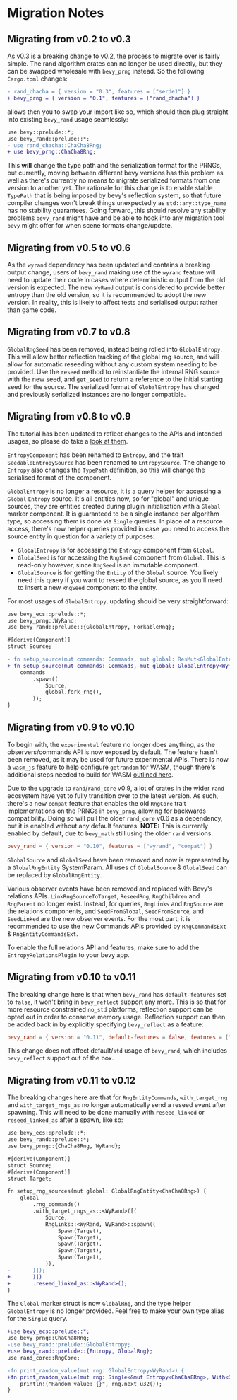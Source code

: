 # Migration Notes

## Migrating from v0.2 to v0.3

As v0.3 is a breaking change to v0.2, the process to migrate over is fairly simple. The rand algorithm crates can no longer be used directly, but they can be swapped wholesale with `bevy_prng` instead. So the following `Cargo.toml` changes:

```diff
- rand_chacha = { version = "0.3", features = ["serde1"] }
+ bevy_prng = { version = "0.1", features = ["rand_chacha"] }
```

allows then you to swap your import like so, which should then plug straight into existing `bevy_rand` usage seamlessly:

```diff
use bevy::prelude::*;
use bevy_rand::prelude::*;
- use rand_chacha::ChaCha8Rng;
+ use bevy_prng::ChaCha8Rng;
```

This **will** change the type path and the serialization format for the PRNGs, but currently, moving between different bevy versions has this problem as well as there's currently no means to migrate serialized formats from one version to another yet. The rationale for this change is to enable stable `TypePath` that is being imposed by bevy's reflection system, so that future compiler changes won't break things unexpectedly as `std::any::type_name` has no stability guarantees. Going forward, this should resolve any stability problems `bevy_rand` might have and be able to hook into any migration tool `bevy` might offer for when scene formats change/update.

## Migrating from v0.5 to v0.6

As the `wyrand` dependency has been updated and contains a breaking output change, users of `bevy_rand` making use of the `wyrand` feature will need to update their code in cases where deterministic output from the old version is expected. The new `WyRand` output is considered to provide better entropy than the old version, so it is recommended to adopt the new version. In reality, this is likely to affect tests and serialised output rather than game code.

## Migrating from v0.7 to v0.8

`GlobalRngSeed` has been removed, instead being rolled into `GlobalEntropy`. This will allow better reflection tracking of the global rng source, and will allow for automatic reseeding without any custom system needing to be provided. Use the `reseed` method to reinstantiate the internal RNG source with the new seed, and `get_seed` to return a reference to the initial starting seed for the source. The serialized format of `GlobalEntropy` has changed and previously serialized instances are no longer compatible.

## Migrating from v0.8 to v0.9

The tutorial has been updated to reflect changes to the APIs and intended usages, so please do take a [look at them](https://docs.rs/bevy_rand/latest/bevy_rand/tutorial/index.html).

`EntropyComponent` has been renamed to `Entropy`, and the trait `SeedableEntropySource` has been renamed to `EntropySource`. The change to `Entropy` also changes the `TypePath` definition, so this will change the serialised format of the component.

`GlobalEntropy` is no longer a resource, it is a query helper for accessing a `Global` `Entropy` source. It's all entities now, so for "global" and unique sources, they are entities created during plugin initialisation with a `Global` marker component. It is guaranteed to be a single instance per algorithm type, so accessing them is done via `Single` queries. In place of a resource access, there's now helper queries provided in case you need to access the source entity in question for a variety of purposes:

* `GlobalEntropy` is for accessing the `Entropy` component from `Global`.
* `GlobalSeed` is for accessing the `RngSeed` component from `Global`. This is read-only however, since `RngSeed` is an immutable component.
* `GlobalSource` is for getting the `Entity` of the `Global` source. You likely need this query if you want to reseed the global source, as you'll need to insert a new `RngSeed` component to the entity.

For most usages of `GlobalEntropy`, updating should be very straightforward:

```diff
use bevy_ecs::prelude::*;
use bevy_prng::WyRand;
use bevy_rand::prelude::{GlobalEntropy, ForkableRng};

#[derive(Component)]
struct Source;

- fn setup_source(mut commands: Commands, mut global: ResMut<GlobalEntropy<WyRand>>) {
+ fn setup_source(mut commands: Commands, mut global: GlobalEntropy<WyRand>) {
    commands
        .spawn((
            Source,
            global.fork_rng(),
        ));
}
```

## Migrating from v0.9 to v0.10

To begin with, the `experimental` feature no longer does anything, as the observers/commands API is now exposed by default. The feature hasn't been removed, as it may be used for future experimental APIs. There is now a `wasm_js` feature to help configure `getrandom` for WASM, though there's additional steps needed to build for WASM [outlined here](README#usage-within-web-wasm-environments).

Due to the upgrade to `rand`/`rand_core` v0.9, a lot of crates in the wider `rand` ecosystem have yet to fully transition over to the latest version. As such, there's a new `compat` feature that enables the old `RngCore` trait implementations on the PRNGs in `bevy_prng`, allowing for backwards compatibility. Doing so will pull the older `rand_core` v0.6 as a dependency, but it is enabled without any default features. **NOTE:** This is currently enabled by default, due to `bevy_math` still using the older `rand` versions.

```toml
bevy_rand = { version = "0.10", features = ["wyrand", "compat"] }
```

`GlobalSource` and `GlobalSeed` have been removed and now is represented by a `GlobalRngEntity` SystemParam. All uses of `GlobalSource` & `GlobalSeed` can be replaced by `GlobalRngEntity`.

Various observer events have been removed and replaced with Bevy's relations APIs. `LinkRngSourceToTarget`, `ReseedRng`, `RngChildren` and `RngParent` no longer exist. Instead, for queries, `RngLinks` and `RngSource` are the relations components, and `SeedFromGlobal`, `SeedFromSource`, and `SeedLinked` are the new observer events. For the most part, it is recommended to use the new Commands APIs provided by `RngCommandsExt` & `RngEntityCommandsExt`.

To enable the full relations API and features, make sure to add the `EntropyRelationsPlugin` to your bevy app.

## Migrating from v0.10 to v0.11

The breaking change here is that when `bevy_rand` has `default-features` set to `false`, it won't bring in `bevy_reflect` support any more. This is so that for more resource constrained `no_std` platforms, reflection support can be opted out in order to conserve memory usage. Reflection support can then be added back in by explicitly specifying `bevy_reflect` as a feature:

```toml
bevy_rand = { version = "0.11", default-features = false, features = ["bevy_reflect", "wyrand"] }
```

This change does not affect default/`std` usage of `bevy_rand`, which includes `bevy_reflect` support out of the box.

## Migrating from v0.11 to v0.12

The breaking changes here are that for `RngEntityCommands`, `with_target_rng` and `with_target_rngs_as` no longer automatically send a reseed event after spawning. This will need to be done manually with `reseed_linked` or `reseed_linked_as` after a spawn, like so:

```diff
use bevy_ecs::prelude::*;
use bevy_rand::prelude::*;
use bevy_prng::{ChaCha8Rng, WyRand};

#[derive(Component)]
struct Source;
#[derive(Component)]
struct Target;

fn setup_rng_sources(mut global: GlobalRngEntity<ChaCha8Rng>) {
    global
        .rng_commands()
        .with_target_rngs_as::<WyRand>([(
            Source,
            RngLinks::<WyRand, WyRand>::spawn((
                Spawn(Target),
                Spawn(Target),
                Spawn(Target),
                Spawn(Target),
                Spawn(Target),
            )),
-       )]);
+       )])
+       .reseed_linked_as::<WyRand>();
}
```

The `Global` marker struct is now `GlobalRng`, and the type helper `GlobalEntropy` is no longer provided. Feel free to make your own type alias for the `Single` query.

```diff
+use bevy_ecs::prelude::*;
use bevy_prng::ChaCha8Rng;
-use bevy_rand::prelude::GlobalEntropy;
+use bevy_rand::prelude::{Entropy, GlobalRng};
use rand_core::RngCore;

-fn print_random_value(mut rng: GlobalEntropy<WyRand>) {
+fn print_random_value(mut rng: Single<&mut Entropy<ChaCha8Rng>, With<GlobalRng>>) {
    println!("Random value: {}", rng.next_u32());
}
```
